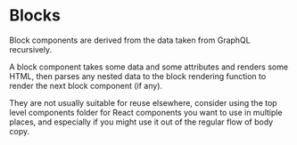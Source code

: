 # Blocks

Block components are derived from the data taken from GraphQL recursively.

A block component takes some data and some attributes and renders some HTML, then parses any nested data to the block rendering function to render the next block component (if any).

They are not usually suitable for reuse elsewhere, consider using the top level components folder for React components you want to use in multiple places, and especially if you might use it out of the regular flow of body copy.